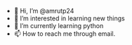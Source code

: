 - 👋 Hi, I’m @amrutp24
- 👀 I’m interested in learning new things
- 🌱 I’m currently learning python
- 📫 How to reach me through email.

<!---
amrutp24/amrutp24 is a ✨ special ✨ repository because its `README.md` (this file) appears on your GitHub profile.
You can click the Preview link to take a look at your changes.
--->
